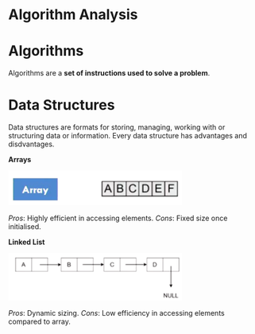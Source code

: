 <head>
    <link rel="stylesheet" type="text/css" href="styles.css">
</head>

# Algorithm Analysis

# Algorithms
Algorithms are a **set of instructions used to solve a problem**.

# Data Structures
Data structures are formats for storing, managing, working with or structuring data or information.
Every data structure has advantages and disdvantages.

**Arrays**

<div aligh="center">
    <img src="https://github.com/infernocadet/comp2123/blob/main/graphics/Screenshot%202024-02-19%20at%2011.48.14%20pm.png" alt="array" width="350" height="auto"/>
</div>

*Pros*: Highly efficient in accessing elements.
*Cons*: Fixed size once initialised.

**Linked List**

<img src="https://github.com/infernocadet/comp2123/blob/main/graphics/Screenshot%202024-02-20%20at%2012.02.46%20am.png" alt="linked list" width="350" height="auto"/>

*Pros*: Dynamic sizing.
*Cons*: Low efficiency in accessing elements compared to array.